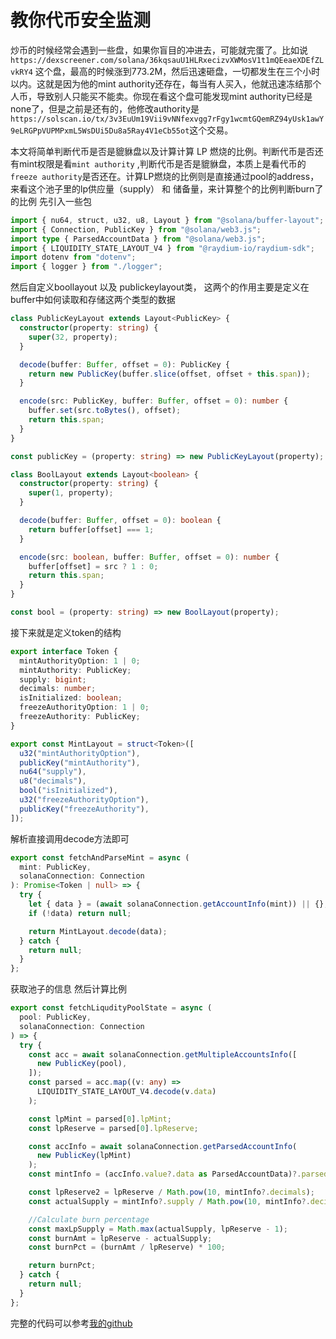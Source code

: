 # 教你代币安全监测

炒币的时候经常会遇到一些盘，如果你盲目的冲进去，可能就完蛋了。比如说 `https://dexscreener.com/solana/36kqsauU1HLRxecizvXWMosV1t1mQEeaeXDEfZLvkRY4` 这个盘，最高的时候涨到773.2M，然后迅速砸盘，一切都发生在三个小时以内。这就是因为他的mint authority还存在，每当有人买入，他就迅速冻结那个人币，导致别人只能买不能卖。你现在看这个盘可能发现mint authority已经是none了，但是之前是还有的，他修改authority是`https://solscan.io/tx/3v3EuUm19Vii9vNNfexvgg7rFgy1wcmtGQemRZ94yUsk1awY9eLRGPpVUPMPxmL5WsDUi5Du8a5Ray4V1eCb55ot`这个交易。

本文将简单判断代币是否是貔貅盘以及计算计算 LP 燃烧的比例。判断代币是否还有mint权限是看`mint authority` ,判断代币是否是貔貅盘，本质上是看代币的  `freeze authority`是否还在。计算LP燃烧的比例则是直接通过pool的address，来看这个池子里的lp供应量（supply） 和 储备量，来计算整个的比例判断burn了的比例
先引入一些包

```ts
import { nu64, struct, u32, u8, Layout } from "@solana/buffer-layout";
import { Connection, PublicKey } from "@solana/web3.js";
import type { ParsedAccountData } from "@solana/web3.js";
import { LIQUIDITY_STATE_LAYOUT_V4 } from "@raydium-io/raydium-sdk";
import dotenv from "dotenv";
import { logger } from "./logger";
```

然后自定义boollayout 以及 publickeylayout类， 这两个的作用主要是定义在buffer中如何读取和存储这两个类型的数据

```ts
class PublicKeyLayout extends Layout<PublicKey> {
  constructor(property: string) {
    super(32, property);
  }

  decode(buffer: Buffer, offset = 0): PublicKey {
    return new PublicKey(buffer.slice(offset, offset + this.span));
  }

  encode(src: PublicKey, buffer: Buffer, offset = 0): number {
    buffer.set(src.toBytes(), offset);
    return this.span;
  }
}

const publicKey = (property: string) => new PublicKeyLayout(property);

class BoolLayout extends Layout<boolean> {
  constructor(property: string) {
    super(1, property);
  }

  decode(buffer: Buffer, offset = 0): boolean {
    return buffer[offset] === 1;
  }

  encode(src: boolean, buffer: Buffer, offset = 0): number {
    buffer[offset] = src ? 1 : 0;
    return this.span;
  }
}

const bool = (property: string) => new BoolLayout(property);
```
接下来就是定义token的结构
```ts
export interface Token {
  mintAuthorityOption: 1 | 0;
  mintAuthority: PublicKey;
  supply: bigint;
  decimals: number;
  isInitialized: boolean;
  freezeAuthorityOption: 1 | 0;
  freezeAuthority: PublicKey;
}

export const MintLayout = struct<Token>([
  u32("mintAuthorityOption"),
  publicKey("mintAuthority"),
  nu64("supply"),
  u8("decimals"),
  bool("isInitialized"),
  u32("freezeAuthorityOption"),
  publicKey("freezeAuthority"),
]);
```

解析直接调用decode方法即可

```ts
export const fetchAndParseMint = async (
  mint: PublicKey,
  solanaConnection: Connection
): Promise<Token | null> => {
  try {
    let { data } = (await solanaConnection.getAccountInfo(mint)) || {};
    if (!data) return null;

    return MintLayout.decode(data);
  } catch {
    return null;
  }
};
```
获取池子的信息 然后计算比例
```ts
export const fetchLiqudityPoolState = async (
  pool: PublicKey,
  solanaConnection: Connection
) => {
  try {
    const acc = await solanaConnection.getMultipleAccountsInfo([
      new PublicKey(pool),
    ]);
    const parsed = acc.map((v: any) =>
      LIQUIDITY_STATE_LAYOUT_V4.decode(v.data)
    );

    const lpMint = parsed[0].lpMint;
    const lpReserve = parsed[0].lpReserve;

    const accInfo = await solanaConnection.getParsedAccountInfo(
      new PublicKey(lpMint)
    );
    const mintInfo = (accInfo.value?.data as ParsedAccountData)?.parsed?.info;

    const lpReserve2 = lpReserve / Math.pow(10, mintInfo?.decimals);
    const actualSupply = mintInfo?.supply / Math.pow(10, mintInfo?.decimals);

    //Calculate burn percentage
    const maxLpSupply = Math.max(actualSupply, lpReserve - 1);
    const burnAmt = lpReserve - actualSupply;
    const burnPct = (burnAmt / lpReserve) * 100;

    return burnPct;
  } catch {
    return null;
  }
};
```
完整的代码可以参考[我的github](`https://github.com/brooke007/tokencheck`)